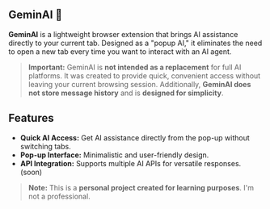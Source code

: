 ## GeminAI 🤖

**GeminAI** is a lightweight browser extension that brings AI assistance directly to your current tab. Designed as a "popup AI," it eliminates the need to open a new tab every time you want to interact with an AI agent.

> **Important:** GeminAI is **not intended as a replacement** for full AI platforms. It was created to provide quick, convenient access without leaving your current browsing session. Additionally, **GeminAI does not store message history** and is **designed for simplicity**.

## Features

- **Quick AI Access:** Get AI assistance directly from the pop-up without switching tabs.  
- **Pop-up Interface:** Minimalistic and user-friendly design.  
- **API Integration:** Supports multiple AI APIs for versatile responses.  (soon) 

> **Note:** This is a **personal project created for learning purposes**. I'm not a professional.

